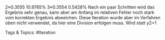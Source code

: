 2≈0.3555 10.9765%
3≈0.3554 0.5428%
Nach ein paar Schritten wird das Ergebnis sehr genau, kann aber am Anfang im relativen Fehler noch
stark vom korrekten Ergebnis abweichen. Diese Iteration wurde aber im Verfahren oben nicht verwendet,
da hier eine Division erfolgen muss. Wird statt y2=1

   Tags & Topics:
   #Iteration